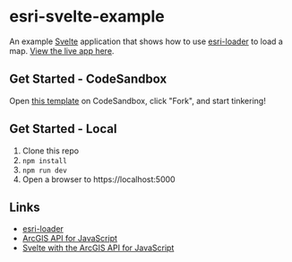 # esri-svelte-example

An example [Svelte](https://svelte.dev/) application that shows how to use [esri-loader](https://github.com/Esri/esri-loader) to load a map. [View the live app here](https://esri-svelte-example.surge.sh/).

## Get Started - CodeSandbox

Open [this template](https://codesandbox.io/s/esri-svelte-example-syije) on CodeSandbox, click "Fork", and start tinkering!

## Get Started - Local

1. Clone this repo
2. `npm install`
3. `npm run dev`
4. Open a browser to https://localhost:5000

## Links

- [esri-loader](https://github.com/Esri/esri-loader)
- [ArcGIS API for JavaScript](https://developers.arcgis.com/javascript/)
- [Svelte with the ArcGIS API for JavaScript](https://odoe.net/blog/svelte-with-the-arcgis-api-for-javascript/)
